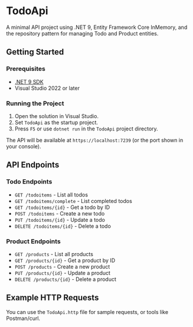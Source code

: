 # TodoApi

A minimal API project using .NET 9, Entity Framework Core InMemory, and the repository pattern for managing Todo and Product entities.

## Getting Started

### Prerequisites

- [.NET 9 SDK](https://dotnet.microsoft.com/download/dotnet/9.0)
- Visual Studio 2022 or later

### Running the Project

1. Open the solution in Visual Studio.
2. Set `TodoApi` as the startup project.
3. Press `F5` or use `dotnet run` in the `TodoApi` project directory.

The API will be available at `https://localhost:7239` (or the port shown in your console).

## API Endpoints

### Todo Endpoints

- `GET /todoitems` - List all todos
- `GET /todoitems/complete` - List completed todos
- `GET /todoitems/{id}` - Get a todo by ID
- `POST /todoitems` - Create a new todo
- `PUT /todoitems/{id}` - Update a todo
- `DELETE /todoitems/{id}` - Delete a todo

### Product Endpoints

- `GET /products` - List all products
- `GET /products/{id}` - Get a product by ID
- `POST /products` - Create a new product
- `PUT /products/{id}` - Update a product
- `DELETE /products/{id}` - Delete a product

## Example HTTP Requests

You can use the `TodoApi.http` file for sample requests, or tools like Postman/curl.
